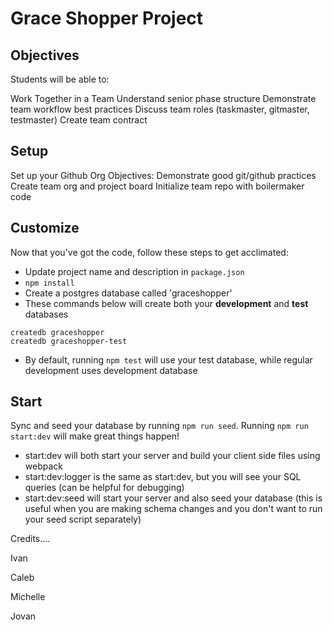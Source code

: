 # Grace Shopper Project

## Objectives 
Students will be able to:

Work Together in a Team
Understand senior phase structure
Demonstrate team workflow best practices
Discuss team roles (taskmaster, gitmaster, testmaster)
Create team contract

## Setup
Set up your Github Org
Objectives:
Demonstrate good git/github practices
Create team org and project board
Initialize team repo with boilermaker code

## Customize
Now that you've got the code, follow these steps to get acclimated:

- Update project name and description in `package.json`
- `npm install`
- Create a postgres database called 'graceshopper' 
- These commands below will create both your **development** and **test** databases

```
createdb graceshopper
createdb graceshopper-test
```

- By default, running `npm test` will use your test database, while
  regular development uses development database

## Start

Sync and seed your database by running `npm run seed`. Running `npm run start:dev` will make great things happen!

- start:dev will both start your server and build your client side files using webpack
- start:dev:logger is the same as start:dev, but you will see your SQL queries (can be helpful for debugging)
- start:dev:seed will start your server and also seed your database (this is useful when you are making schema changes and you don't want to run your seed script separately)

Credits....

Ivan

Caleb

Michelle

Jovan


